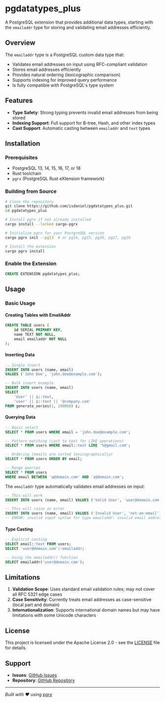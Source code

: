 # pgdatatypes_plus

A PostgreSQL extension that provides additional data types, starting with the `emailaddr` type for storing and validating email addresses efficiently.

## Overview

The `emailaddr` type is a PostgreSQL custom data type that:
- Validates email addresses on input using RFC-compliant validation
- Stores email addresses efficiently
- Provides natural ordering (lexicographic comparison)
- Supports indexing for improved query performance
- Is fully compatible with PostgreSQL's type system

## Features

- **Type Safety**: Strong typing prevents invalid email addresses from being stored
- **Indexing Support**: Full support for B-tree, Hash, and other index types
- **Cast Support**: Automatic casting between `emailaddr` and `text` types

## Installation

### Prerequisites

- PostgreSQL 13, 14, 15, 16, 17, or 18
- Rust toolchain
- `pgrx` (PostgreSQL Rust eXtension framework)

### Building from Source

```bash
# Clone the repository
git clone https://github.com/isdaniel/pgdatatypes_plus.git
cd pgdatatypes_plus

# Install pgrx if not already installed
cargo install --locked cargo-pgrx

# Initialize pgrx for your PostgreSQL version
cargo pgrx init --pg13  # or pg14, pg15, pg16, pg17, pg18

# Install the extension
cargo pgrx install
```

### Enable the Extension

```sql
CREATE EXTENSION pgdatatypes_plus;
```

## Usage

### Basic Usage

#### Creating Tables with EmailAddr

```sql
CREATE TABLE users (
    id SERIAL PRIMARY KEY,
    name TEXT NOT NULL,
    email emailaddr NOT NULL
);
```

#### Inserting Data

```sql
-- Single insert
INSERT INTO users (name, email) 
VALUES ('John Doe', 'john.doe@example.com');

-- Bulk insert example
INSERT INTO users (name, email)
SELECT 
    'User' || i::text,
    'user' || i::text || '@company.com'
FROM generate_series(1, 100000) i;
```

#### Querying Data

```sql
-- Basic select
SELECT * FROM users WHERE email = 'john.doe@example.com';

-- Pattern matching (cast to text for LIKE operations)
SELECT * FROM users WHERE email::text LIKE '%@gmail.com';

-- Ordering (emails are sorted lexicographically)
SELECT * FROM users ORDER BY email;

-- Range queries
SELECT * FROM users 
WHERE email BETWEEN 'a@domain.com' AND 'z@domain.com';
```

The `emailaddr` type automatically validates email addresses on input:

```sql
-- This will work
INSERT INTO users (name, email) VALUES ('Valid User', 'user@domain.com');

-- This will raise an error
INSERT INTO users (name, email) VALUES ('Invalid User', 'not-an-email');
-- ERROR: invalid input syntax for type emailaddr: invalid email address format
```

#### Type Casting

```sql
-- Explicit casting
SELECT email::text FROM users;
SELECT 'user@domain.com'::emailaddr;

-- Using the emailaddr() function
SELECT emailaddr('user@domain.com');
```

## Limitations

1. **Validation Scope**: Uses standard email validation rules; may not cover all RFC 5321 edge cases
2. **Case Sensitivity**: Currently treats email addresses as case-sensitive (local part and domain)
3. **Internationalization**: Supports international domain names but may have limitations with some Unicode characters

## License

This project is licensed under the Apache License 2.0 - see the [LICENSE](LICENSE) file for details.

## Support

- **Issues**: [GitHub Issues](https://github.com/isdaniel/pgdatatypes_plus/issues)
- **Repository**: [GitHub Repository](https://github.com/isdaniel/pgdatatypes_plus)

---

*Built with ❤️ using [pgrx](https://github.com/pgcentralfoundation/pgrx)*